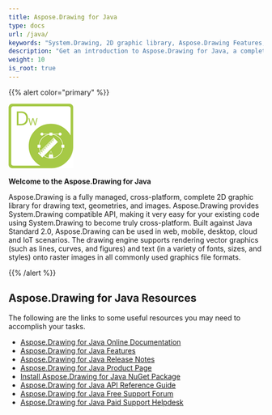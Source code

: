 ```yaml
---
title: Aspose.Drawing for Java
type: docs
url: /java/
keywords: "System.Drawing, 2D graphic library, Aspose.Drawing Features, documentation"
description: "Get an introduction to Aspose.Drawing for Java, a complete 2D graphic library for building modern, desktop, mobile, cloud-enabled, internet-connected apps."
weight: 10
is_root: true
---
```


{{% alert color="primary" %}}

![Aspose.Drawing for Java Product Logo](home_1.png)

**Welcome to the Aspose.Drawing for Java**

Aspose.Drawing is a fully managed, cross-platform, complete 2D graphic library for drawing text, geometries, and images. Aspose.Drawing provides System.Drawing compatible API, making it very easy for your existing code using System.Drawing to become truly cross-platform. Built against Java Standard 2.0, Aspose.Drawing can be used in web, mobile, desktop, cloud and IoT scenarios. The drawing engine supports rendering vector graphics (such as lines, curves, and figures) and text (in a variety of fonts, sizes, and styles) onto raster images in all commonly used graphics file formats.

{{% /alert %}}

## **Aspose.Drawing for Java Resources**

The following are the links to some useful resources you may need to accomplish your tasks.

- [Aspose.Drawing for Java Online Documentation](/drawing/java/)
- [Aspose.Drawing for Java Features](/drawing/java/feature-list/)
- [Aspose.Drawing for Java Release Notes](https://releases.aspose.com/drawing/java/release-notes/)
- [Aspose.Drawing for Java Product Page](https://products.aspose.com/drawing/java)
- [Install Aspose.Drawing for Java NuGet Package](https://www.nuget.org/packages/Aspose.Drawing/)
- [Aspose.Drawing for Java API Reference Guide](https://reference.aspose.com/drawing/java)
- [Aspose.Drawing for Java Free Support Forum](https://forum.aspose.com/c/drawing)
- [Aspose.Drawing for Java Paid Support Helpdesk](https://helpdesk.aspose.com/)
